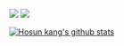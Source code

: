 

<img src="https://img.shields.io/badge/Python-3766AB?style=flat-square&logo=Python&logoColor=white"/></a>
<img src="https://img.shields.io/badge/ROS-22314E?style=flat-square&logo=ROS&logoColor=white"/></a>

  [![Hosun kang's github stats](https://github-readme-stats.vercel.app/api?username=hosunkang&show_icons=ture&thjeme=radical)](https://github.com/hosunkang/github-readme-stats)
